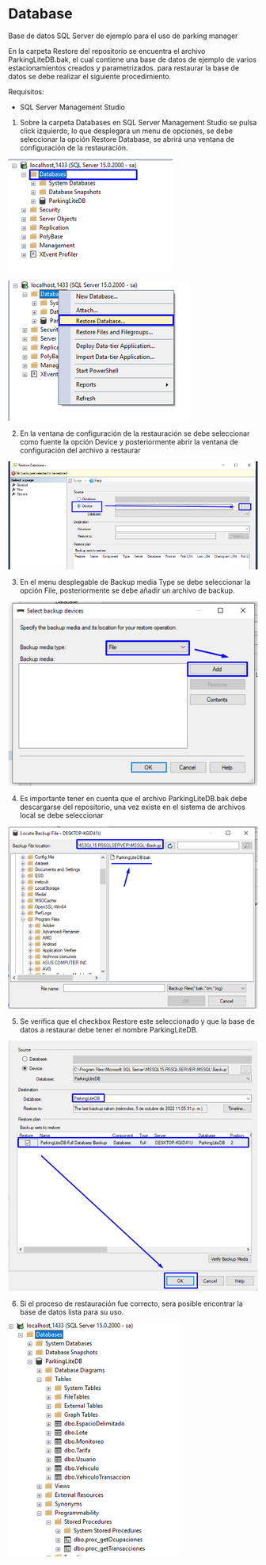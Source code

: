 # Database
Base de datos SQL Server de ejemplo para el uso de parking manager 

En la carpeta Restore del repositorio se encuentra el archivo ParkingLiteDB.bak, el cual contiene una base de datos de ejemplo de varios estacionamientos creados y parametrizados. para restaurar la base de datos se debe realizar el siguiente procedimiento. 

Requisitos:
  - SQL Server Management Studio

1. Sobre la carpeta Databases en  SQL Server Management Studio se pulsa click izquierdo, lo que desplegara un menu de opciones, se debe seleccionar la opción Restore Database, se abrirá una ventana de configuración de la restauración.
  
  ![img](https://github.com/parkingmanager/Database/blob/main/README_DATA/1.png)
  
  ![img](https://github.com/parkingmanager/Database/blob/main/README_DATA/2.png)
  
2. En la ventana de configuración de la restauración se debe seleccionar como fuente la opción Device y posteriormente abrir la ventana de configuración del archivo a restaurar 

  ![img](https://github.com/parkingmanager/Database/blob/main/README_DATA/3.png)
  
3. En el menu desplegable de Backup media Type se debe seleccionar la opción File, posteriormente se debe añadir un archivo de backup.

  ![img](https://github.com/parkingmanager/Database/blob/main/README_DATA/4.png)

4. Es importante tener en cuenta que el archivo ParkingLiteDB.bak debe descargarse del repositorio, una vez existe en el sistema de archivos local se debe seleccionar 

  ![img](https://github.com/parkingmanager/Database/blob/main/README_DATA/5.png)
  
5. Se verifica que el checkbox Restore este seleccionado y que la base de datos a restaurar debe tener el nombre ParkingLiteDB.

  ![img](https://github.com/parkingmanager/Database/blob/main/README_DATA/6.png)
  
6. Si el proceso de restauración fue correcto, sera posible encontrar la base de datos lista para su uso.  

  ![img](https://github.com/parkingmanager/Database/blob/main/README_DATA/7.png)
  
  
  


